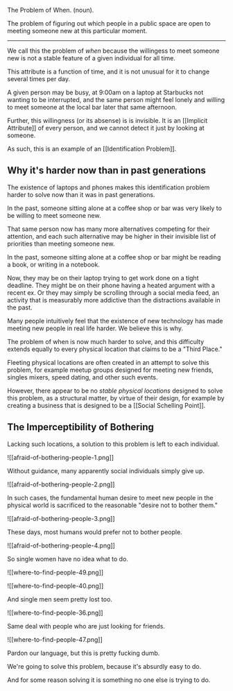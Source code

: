 The Problem of When. (noun).

The problem of figuring out which people in a public space are open to meeting someone new at this particular moment.

---

We call this the problem of _when_ because the willingess to meet someone new is not a stable feature of a given individual for all time.

This attribute is a function of time, and it is not unusual for it to change several times per day.

A given person may be busy, at 9:00am on a laptop at Starbucks not wanting to be interrupted, and the same person might feel lonely and willing to meet someone at the local bar later that same afternoon.

Further, this willingness (or its absense) is is invisible. It is an [[Implicit Attribute]] of every person, and we cannot detect it just by looking at someone.

As such, this is an example of an [[Identification Problem]].

## Why it's harder now than in past generations

The existence of laptops and phones makes this identification problem harder to solve now than it was in past generations.

In the past, someone sitting alone at a coffee shop or bar was very likely to be willing to meet someone new.

That same person now has many more alternatives competing for their attention, and each such alternative may be higher in their invisible list of priorities than meeting someone new.

In the past, someone sitting alone at a coffee shop or bar might be reading a book, or writing in a notebook.

Now, they may be on their laptop trying to get work done on a tight deadline. They might be on their phone having a heated argument with a recent ex. Or they may simply be scrolling through a social media feed, an activity that is measurably more addictive than the distractions available in the past.

Many people intuitively feel that the existence of new technology has made meeting new people in real life harder. We believe this is why.

The problem of when is now much harder to solve, and this difficulty extends equally to every physical location that claims to be a "Third Place."

Fleeting physical locations are often created in an attempt to solve this problem, for example meetup groups designed for meeting new friends, singles mixers, speed dating, and other such events.

However, there appear to be no _stable physical locations_ designed to solve this problem, as a structural matter, by virtue of their design, for example by creating a business that is designed to be a [[Social Schelling Point]].

## The Imperceptibility of Bothering

Lacking such locations, a solution to this problem is left to each individual.

![[afraid-of-bothering-people-1.png]]

Without guidance, many apparently social individuals simply give up.

![[afraid-of-bothering-people-2.png]]

In such cases, the fundamental human desire to meet new people in the physical world is sacrificed to the reasonable "desire not to bother them."

![[afraid-of-bothering-people-3.png]]

These days, most humans would prefer not to bother people.

![[afraid-of-bothering-people-4.png]]

So single women have no idea what to do.

![[where-to-find-people-49.png]]

![[where-to-find-people-40.png]]

And single men seem pretty lost too.

![[where-to-find-people-36.png]]

Same deal with people who are just looking for friends.

![[where-to-find-people-47.png]]

Pardon our language, but this is pretty fucking dumb.

We're going to solve this problem, because it's absurdly easy to do.

And for some reason solving it is something no one else is trying to do.